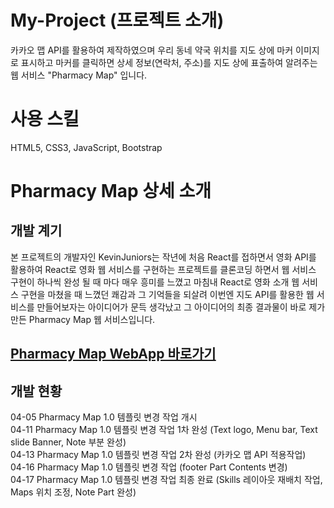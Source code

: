 # My-Project (프로젝트 소개)
카카오 맵 API를 활용하여 제작하였으며 우리 동네 약국 위치를 지도 상에 마커 이미지로 표시하고 마커를 클릭하면 상세 정보(연락처, 주소)를 지도 상에 표출하여 알려주는 웹 서비스 
"Pharmacy Map" 입니다.

# 사용 스킬
HTML5, CSS3, JavaScript, Bootstrap

# Pharmacy Map 상세 소개
## 개발 계기
본 프로젝트의 개발자인 KevinJuniors는 작년에 처음 React를 접하면서 영화 API를 활용하여 React로 영화 웹 서비스를 구현하는 프로젝트를 클론코딩 하면서 웹 서비스 구현이 하나씩 완성 될 때 마다
매우 흥미를 느꼈고 마침내 React로 영화 소개 웹 서비스 구현을 마쳤을 때 느꼈던 쾌감과 그 기억들을 되살려 이번엔 지도 API를 활용한 웹 서비스를 만들어보자는 아이디어가 문득 생각났고 그 아이디어의 최종 결과물이 바로 제가 만든 Pharmacy Map 웹 서비스입니다.

## [Pharmacy Map WebApp 바로가기](https://kevinjuniors.github.io/my-project/webapp/index.html)

## 개발 현황
04-05 Pharmacy Map 1.0 템플릿 변경 작업 개시  
04-11 Pharmacy Map 1.0 템플릿 변경 작업 1차 완성 (Text logo, Menu bar, Text slide Banner, Note 부분 완성)  
04-13 Pharmacy Map 1.0 템플릿 변경 작업 2차 완성 (카카오 맵 API 적용작업)  
04-16 Pharmacy Map 1.0 템플릿 변경 작업 (footer Part Contents 변경)  
04-17 Pharmacy Map 1.0 템플릿 변경 작업 최종 완료 (Skills 레이아웃 재배치 작업, Maps 위치 조정, Note Part 완성)
